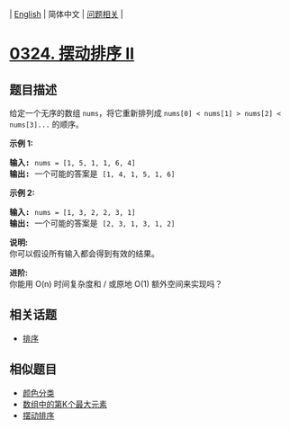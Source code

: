 
| [English](README_EN.md) | 简体中文 | [问题相关](QUESTION.md) |
# [0324. 摆动排序 II](https://leetcode-cn.com/problems/wiggle-sort-ii/)
## 题目描述
<p>给定一个无序的数组&nbsp;<code>nums</code>，将它重新排列成&nbsp;<code>nums[0] &lt; nums[1] &gt; nums[2] &lt; nums[3]...</code>&nbsp;的顺序。</p>

<p><strong>示例&nbsp;1:</strong></p>

<pre><strong>输入: </strong><code>nums = [1, 5, 1, 1, 6, 4]</code>
<strong>输出: </strong>一个可能的答案是 <code>[1, 4, 1, 5, 1, 6]</code></pre>

<p><strong>示例 2:</strong></p>

<pre><strong>输入: </strong><code>nums = [1, 3, 2, 2, 3, 1]</code>
<strong>输出:</strong> 一个可能的答案是 <code>[2, 3, 1, 3, 1, 2]</code></pre>

<p><strong>说明:</strong><br>
你可以假设所有输入都会得到有效的结果。</p>

<p><strong>进阶:</strong><br>
你能用&nbsp;O(n) 时间复杂度和 / 或原地 O(1) 额外空间来实现吗？</p>

## 相关话题
- [排序](https://leetcode-cn.com/tag/sort)
## 相似题目
- [颜色分类](../0075/README.md)
- [数组中的第K个最大元素](../0215/README.md)
- [摆动排序](../0280/README.md)
